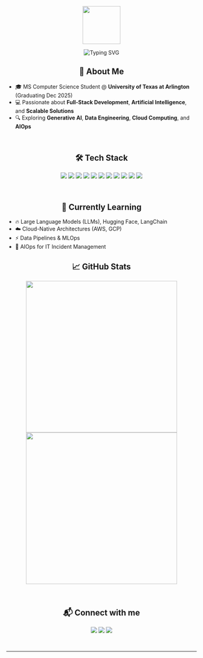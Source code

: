 
<p align="center">
  <img src="https://media.giphy.com/media/hvRJCLFzcasrR4ia7z/giphy.gif" width="100px">
</p>

<!-- Typing SVG Animation -->
<p align="center">
  <img src="https://readme-typing-svg.herokuapp.com/?font=Fira+Code&size=24&duration=4000&pause=1000&color=9F70FD&width=435&lines=Hi+There!+👋🏼;I'm+Megha+Panicker!;AI+Enthusiast+%7C+Full-Stack+Developer" alt="Typing SVG" />
</p>

<h2 align="center">🚀 About Me</h2>

- 🎓 MS Computer Science Student @ **University of Texas at Arlington** (Graduating Dec 2025)
- 💻 Passionate about **Full-Stack Development**, **Artificial Intelligence**, and **Scalable Solutions**
- 🔍 Exploring **Generative AI**, **Data Engineering**, **Cloud Computing**, and **AIOps**

<br/>

<h2 align="center">🛠️ Tech Stack</h2>

<p align="center">
  <img src="https://img.shields.io/badge/Python-3670A0?style=for-the-badge&logo=python&logoColor=white"/>
  <img src="https://img.shields.io/badge/Java-ED8B00?style=for-the-badge&logo=java&logoColor=white"/>
  <img src="https://img.shields.io/badge/JavaScript-323330?style=for-the-badge&logo=javascript&logoColor=F7DF1E"/>
  <img src="https://img.shields.io/badge/React-20232A?style=for-the-badge&logo=react&logoColor=61DAFB"/>
  <img src="https://img.shields.io/badge/Node.js-339933?style=for-the-badge&logo=nodedotjs&logoColor=white"/>
  <img src="https://img.shields.io/badge/Tailwind_CSS-38B2AC?style=for-the-badge&logo=tailwind-css&logoColor=white"/>
  <img src="https://img.shields.io/badge/Firebase-FFCA28?style=for-the-badge&logo=firebase&logoColor=black"/>
  <img src="https://img.shields.io/badge/MongoDB-4EA94B?style=for-the-badge&logo=mongodb&logoColor=white"/>
  <img src="https://img.shields.io/badge/TensorFlow-FF6F00?style=for-the-badge&logo=tensorflow&logoColor=white"/>
  <img src="https://img.shields.io/badge/HuggingFace-FF6F00?style=for-the-badge&logo=huggingface&logoColor=white"/>
  <img src="https://img.shields.io/badge/AWS-FF9900?style=for-the-badge&logo=amazonaws&logoColor=white"/>
</p>

<br/>

<h2 align="center">🌱 Currently Learning</h2>

- 🔥 Large Language Models (LLMs), Hugging Face, LangChain
- ☁️ Cloud-Native Architectures (AWS, GCP)
- ⚡ Data Pipelines & MLOps
- 🤖 AIOps for IT Incident Management



<h2 align="center">📈 GitHub Stats</h2>

<p align="center">
  <img src="https://github-readme-stats.vercel.app/api?username=meghajpanicker&show_icons=true&theme=tokyonight" width="400"/>
  <img src="https://github-readme-streak-stats.herokuapp.com/?user=meghajpanicker&theme=tokyonight" width="400"/>
</p>

<br/>

<h2 align="center">📬 Connect with me</h2>

<p align="center">
  <a href="https://linkedin.com/in/meghapanicker"><img src="https://img.shields.io/badge/-LinkedIn-blue?style=for-the-badge&logo=Linkedin&logoColor=white"/></a>
  <a href="mailto:mxj9096@mavs.uta.edu"><img src="https://img.shields.io/badge/-Email-D14836?style=for-the-badge&logo=Gmail&logoColor=white"/></a>
  <a href="https://github.com/meghajpanicker"><img src="https://img.shields.io/badge/-GitHub-black?style=for-the-badge&logo=github&logoColor=white"/></a>
</p>

<br/>

---



<!--
**meghajpanicker/meghajpanicker** is a ✨ _special_ ✨ repository because its `README.md` (this file) appears on your GitHub profile.

Here are some ideas to get you started:

- 🔭 I’m currently working on ...
- 🌱 I’m currently learning ...
- 👯 I’m looking to collaborate on ...
- 🤔 I’m looking for help with ...
- 💬 Ask me about ...
- 📫 How to reach me: ...
- 😄 Pronouns: ...
- ⚡ Fun fact: ...
-->
